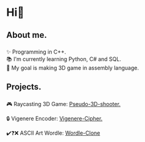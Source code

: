 <h1 align="left">Hi👋</h1>

###

<h2 align="left">About me.</h2>

###

<p align="left">✨ Programming in C++.<br>📚 I'm currently learning Python, C# and SQL.<br>🎯 My goal is making 3D game in assembly language.</p>

###

<h2 align="left">Projects.</h2>

###

<p align="left">🎮 Raycasting 3D Game: <a href="https://github.com/Waveus/Pseudo-3D-Shooter/tree/main?tab=readme-ov-file">Pseudo-3D-shooter.</a>
<p align="left">🔒 Vigenere Encoder: <a href="https://github.com/Waveus/Vigenere-Cipher">Vigenere-Cipher.</a>
<p align="left">✔️❓❌ ASCII Art Wordle: <a href="https://github.com/Waveus/Wordle-Clone">Wordle-Clone</a>
  
###
